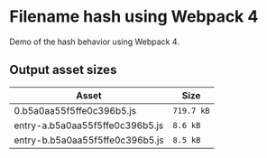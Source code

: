 # Filename hash using Webpack 4
 
Demo of the hash behavior using Webpack 4.

## Output asset sizes
<!-- asset-sizes:start -->
| Asset | Size |
| - | - |
| 0.b5a0aa55f5ffe0c396b5.js | `719.7 kB` |
| entry-a.b5a0aa55f5ffe0c396b5.js | `8.6 kB` |
| entry-b.b5a0aa55f5ffe0c396b5.js | `8.5 kB` |
<!-- asset-sizes:end -->
